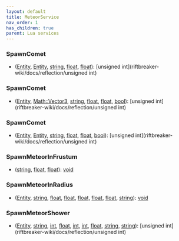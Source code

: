 ```yaml
---
layout: default
title: MeteorService
nav_order: 1
has_children: true
parent: Lua services
---
```

### SpawnComet
 * ([Entity](riftbreaker-wiki/docs/reflection/Entity), [Entity](riftbreaker-wiki/docs/reflection/Entity), [string](riftbreaker-wiki/docs/reflection/string), [float](riftbreaker-wiki/docs/reflection/float), [float](riftbreaker-wiki/docs/reflection/float)): [unsigned int](riftbreaker-wiki/docs/reflection/unsigned int)
  
### SpawnComet
 * ([Entity](riftbreaker-wiki/docs/reflection/Entity), [Math::Vector3<float>](riftbreaker-wiki/docs/reflection/Math::Vector3<float>), [string](riftbreaker-wiki/docs/reflection/string), [float](riftbreaker-wiki/docs/reflection/float), [float](riftbreaker-wiki/docs/reflection/float), [bool](riftbreaker-wiki/docs/reflection/bool)): [unsigned int](riftbreaker-wiki/docs/reflection/unsigned int)
  
### SpawnComet
 * ([Entity](riftbreaker-wiki/docs/reflection/Entity), [Entity](riftbreaker-wiki/docs/reflection/Entity), [string](riftbreaker-wiki/docs/reflection/string), [float](riftbreaker-wiki/docs/reflection/float), [float](riftbreaker-wiki/docs/reflection/float), [bool](riftbreaker-wiki/docs/reflection/bool)): [unsigned int](riftbreaker-wiki/docs/reflection/unsigned int)
  
### SpawnMeteorInFrustum
 * ([string](riftbreaker-wiki/docs/reflection/string), [float](riftbreaker-wiki/docs/reflection/float), [float](riftbreaker-wiki/docs/reflection/float)): [void](riftbreaker-wiki/docs/reflection/void)
  
### SpawnMeteorInRadius
 * ([Entity](riftbreaker-wiki/docs/reflection/Entity), [string](riftbreaker-wiki/docs/reflection/string), [float](riftbreaker-wiki/docs/reflection/float), [float](riftbreaker-wiki/docs/reflection/float), [float](riftbreaker-wiki/docs/reflection/float), [float](riftbreaker-wiki/docs/reflection/float), [float](riftbreaker-wiki/docs/reflection/float), [string](riftbreaker-wiki/docs/reflection/string)): [void](riftbreaker-wiki/docs/reflection/void)
  
### SpawnMeteorShower
 * ([Entity](riftbreaker-wiki/docs/reflection/Entity), [string](riftbreaker-wiki/docs/reflection/string), [int](riftbreaker-wiki/docs/reflection/int), [float](riftbreaker-wiki/docs/reflection/float), [int](riftbreaker-wiki/docs/reflection/int), [int](riftbreaker-wiki/docs/reflection/int), [float](riftbreaker-wiki/docs/reflection/float), [string](riftbreaker-wiki/docs/reflection/string), [string](riftbreaker-wiki/docs/reflection/string)): [unsigned int](riftbreaker-wiki/docs/reflection/unsigned int)
  
